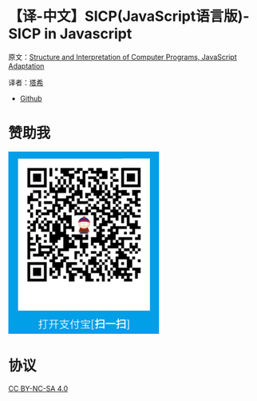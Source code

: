 # 【译-中文】SICP(JavaScript语言版)-SICP in Javascript

原文：[Structure and Interpretation of Computer Programs, JavaScript Adaptation](https://www.comp.nus.edu.sg/~cs1101s/sicp/)

译者：[塔希](https://iheyunfei.github.io/blog/)

- [Github](https://github.com/iheyunfei/sicp-javascript-zh)

# 赞助我

![](docs/img/alipay.png)

# 协议

[CC BY-NC-SA 4.0](http://creativecommons.org/licenses/by-nc-sa/4.0/)